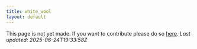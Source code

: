 ```yaml
---
title: white_wool
layout: default
---
```


This page is not yet made. If you want to contribute please do so [here](https://github.com/CrazyH2/Bigstone/blob/wiki/components/white_wool.md).
_Last updated: 2025-06-24T19:33:58Z_

